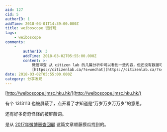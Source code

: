 ```yaml
---
aid: 127
cid: 5
authorID: 1
addTime: 2018-03-01T14:39:00.000Z
title: weiboscope 很好玩
tags:
    - weiboscope
comments:
    -
        authorID: 3
        addTime: 2018-03-02T05:55:00.000Z
        content: >-
            微信审查 从 citizen lab 的几篇分析中可以看到一些内容，但还没有数据可视化的展示：
            [https://citizenlab.ca/?s=wechat](https://citizenlab.ca/?s=wechat)
date: 2018-03-02T05:55:00.000Z
category: 分享发现
---
```


[http://weiboscope.jmsc.hku.hk/](http://weiboscope.jmsc.hku.hk/)

有个 1313113 也被屏蔽了，点开看了才知道是“万岁万岁万万岁”的意思。

还有好多奇奇怪怪的被屏蔽词。

是从 [2017年微博審查回顧](https://theinitium.com/article/20180301-opinion-fukingwah-weibo/) 这篇文章顺藤摸瓜找到的。
